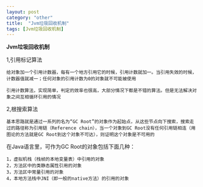 ```yaml
---
layout: post
category: "other"
title:  "Jvm垃圾回收机制"
tags: [Jvm垃圾回收机制]
---
```

**Jvm垃圾回收机制**

1,引用标记算法

	给对象加一个引用计数器，每有一个地方引用它的时候，引用计数就加一。当引用失效的时候，计数器值就减一；任何对象的引用计数为0的对象就不可能被使用
	
	引用计数算法，实现简单，判定的效率也很高，大部分情况下都是不错的算法。但是无法解决对象之间互相循环引用的情况

2,根搜索算法
	
	基本思路就是通过一系列的名为“GC Root”的对象作为起始点，从这些节点向下搜索，搜索走过的路径称为引用链（Reference chain），当一个对象到GC Root没有任何引用链相连（用图论的方法就是GC Root到这个对象不可达），则证明这个对象是不可用的

在Java语言里，可作为GC Root的对象包括下面几种：

	1，虚拟机栈（栈帧的本地变量表）中引用的对象
	2，方法区中的类静态属性引用的对象
	3，方法区中常量引用的对象
	4，本地方法栈中JNI（即一般的native方法）的引用的对象